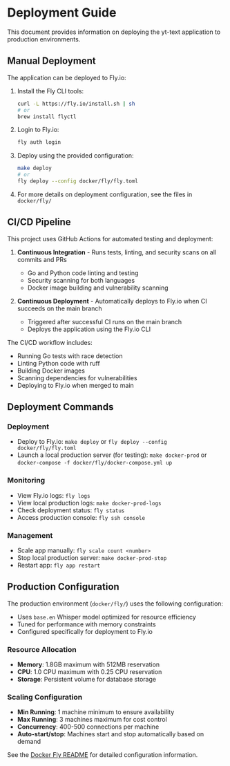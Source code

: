# Deployment Guide

This document provides information on deploying the yt-text application to production environments.

## Manual Deployment

The application can be deployed to Fly.io:

1. Install the Fly CLI tools:

   ```sh
   curl -L https://fly.io/install.sh | sh
   # or
   brew install flyctl
   ```

2. Login to Fly.io:

   ```sh
   fly auth login
   ```

3. Deploy using the provided configuration:

   ```sh
   make deploy
   # or
   fly deploy --config docker/fly/fly.toml
   ```

4. For more details on deployment configuration, see the files in `docker/fly/`

## CI/CD Pipeline

This project uses GitHub Actions for automated testing and deployment:

1. **Continuous Integration** - Runs tests, linting, and security scans on all commits and PRs
   - Go and Python code linting and testing
   - Security scanning for both languages
   - Docker image building and vulnerability scanning

2. **Continuous Deployment** - Automatically deploys to Fly.io when CI succeeds on the main branch
   - Triggered after successful CI runs on the main branch
   - Deploys the application using the Fly.io CLI

The CI/CD workflow includes:
- Running Go tests with race detection
- Linting Python code with ruff
- Building Docker images
- Scanning dependencies for vulnerabilities
- Deploying to Fly.io when merged to main

## Deployment Commands

### Deployment
- Deploy to Fly.io: `make deploy` or `fly deploy --config docker/fly/fly.toml`
- Launch a local production server (for testing): `make docker-prod` or `docker-compose -f docker/fly/docker-compose.yml up`

### Monitoring
- View Fly.io logs: `fly logs`
- View local production logs: `make docker-prod-logs`
- Check deployment status: `fly status`
- Access production console: `fly ssh console`

### Management
- Scale app manually: `fly scale count <number>`
- Stop local production server: `make docker-prod-stop`
- Restart app: `fly app restart`

## Production Configuration

The production environment (`docker/fly/`) uses the following configuration:
- Uses `base.en` Whisper model optimized for resource efficiency
- Tuned for performance with memory constraints
- Configured specifically for deployment to Fly.io

### Resource Allocation

- **Memory**: 1.8GB maximum with 512MB reservation
- **CPU**: 1.0 CPU maximum with 0.25 CPU reservation 
- **Storage**: Persistent volume for database storage

### Scaling Configuration

- **Min Running**: 1 machine minimum to ensure availability
- **Max Running**: 3 machines maximum for cost control
- **Concurrency**: 400-500 connections per machine
- **Auto-start/stop**: Machines start and stop automatically based on demand

See the [Docker Fly README](docker/fly/README.md) for detailed configuration information.